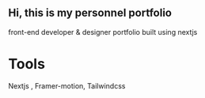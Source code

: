 
## Hi, this is my personnel portfolio
front-end developer & designer portfolio built using nextjs

# Tools
Nextjs , Framer-motion, Tailwindcss
